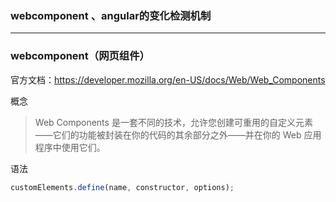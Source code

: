 ### webcomponent 、angular的变化检测机制

---

### webcomponent（网页组件）

官方文档：https://developer.mozilla.org/en-US/docs/Web/Web_Components

概念

> Web Components 是一套不同的技术，允许您创建可重用的自定义元素——它们的功能被封装在你的代码的其余部分之外——并在你的 Web 应用程序中使用它们。

语法

```js
customElements.define(name, constructor, options);
```